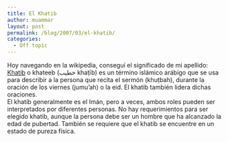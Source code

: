 ```yaml
---
title: El Khatib
author: muammar
layout: post
permalink: /blog/2007/03/el-khatib/
categories:
  - Off topic
---
```

Hoy navegando en la wikipedia, conseguí el significado de mi apellido:  
[Khatib][1] o khateeb (خطيب khaṭīb) es un término islámico arábigo que se usa para describir a la persona que recita el sermón (khuṭbah), durante la oración de los viernes (jumu&#8217;ah) o la eid. El khatib también lidera dichas oraciones.  
El khatib generalmente es el Imán, pero a veces, ambos roles pueden ser interpretados por diferentes personas. No hay requerimientos para ser elegido khatib, aunque la persona debe ser un hombre que ha alcanzado la edad de pubertad. También se requiere que el khatib se encuentre en un estado de pureza física.

 [1]: http://es.wikipedia.org/wiki/Khatib
